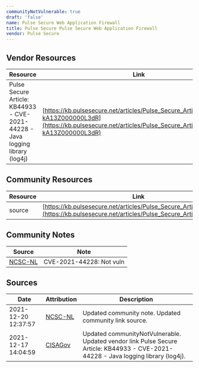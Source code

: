 ```yaml
---
communityNotVulnerable: true
draft: 'false'
name: Pulse Secure Web Application Firewall
title: Pulse Secure Pulse Secure Web Application Firewall
vendor: Pulse Secure
---
```


## Vendor Resources
| Resource | Link |
| --- | --- |
| Pulse Secure Article: KB44933 - CVE-2021-44228 - Java logging library (log4j) | [https://kb.pulsesecure.net/articles/Pulse_Secure_Article/KB44933/?kA13Z000000L3dR](https://kb.pulsesecure.net/articles/Pulse_Secure_Article/KB44933/?kA13Z000000L3dR) |

## Community Resources
| Resource | Link |
| --- | --- |
| source | [https://kb.pulsesecure.net/articles/Pulse_Secure_Article/KB44933/](https://kb.pulsesecure.net/articles/Pulse_Secure_Article/KB44933/) |

## Community Notes
| Source | Note |
| --- | --- |
| [NCSC-NL](https://github.com/NCSC-NL/log4shell/blob/main/software/README.md) | CVE-2021-44228: Not vuln </ul> |

## Sources
| Date | Attribution | Description |
| --- | --- | --- |
| 2021-12-20 12:37:57 | [NCSC-NL](https://github.com/NCSC-NL/log4shell/blob/main/software/README.md) | Updated community note. Updated community link source.  |
| 2021-12-17 14:04:59 | [CISAGov](https://raw.githubusercontent.com/cisagov/log4j-affected-db/develop/README.md) | Updated communityNotVulnerable. Updated vendor link Pulse Secure Article: KB44933 - CVE-2021-44228 - Java logging library (log4j).  |
